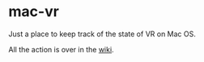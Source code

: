 # mac-vr
Just a place to keep track of the state of VR on Mac OS.

All the action is over in the [wiki](https://github.com/iangilman/mac-vr/wiki). 

